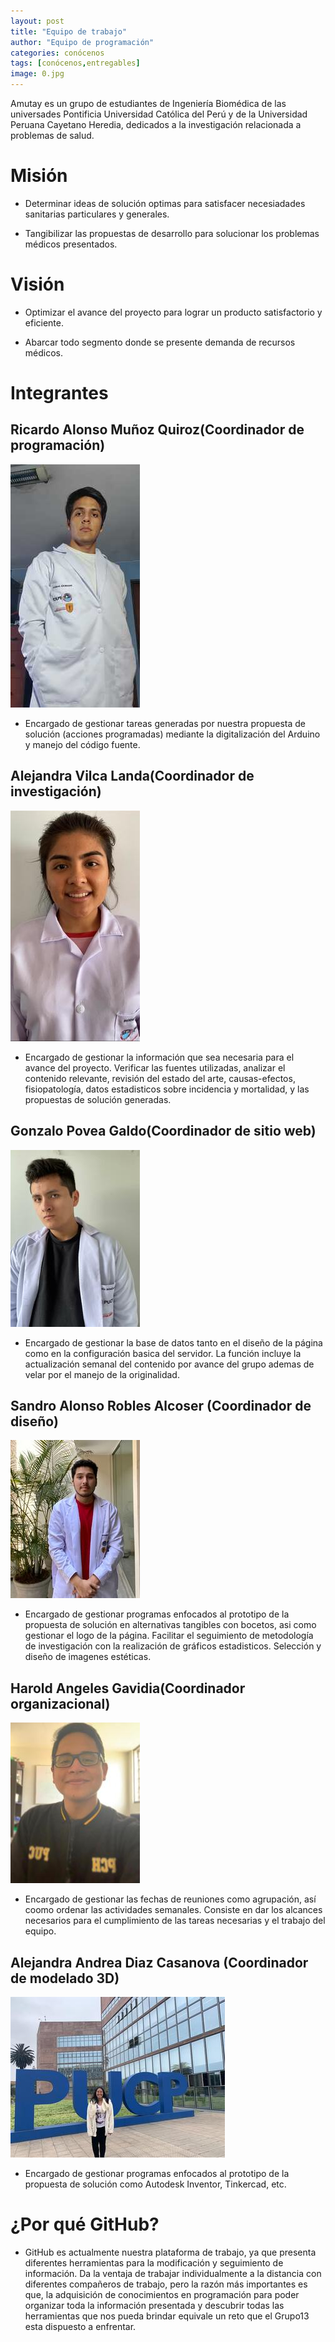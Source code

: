```yaml
---
layout: post
title: "Equipo de trabajo"
author: "Equipo de programación"
categories: conócenos
tags: [conócenos,entregables]
image: 0.jpg
---
```


Amutay es un grupo de estudiantes de Ingeniería Biomédica de las universades Pontificia Universidad Católica del Perú y de la Universidad Peruana Cayetano Heredia, dedicados a la investigación relacionada a problemas de salud. 

# Misión

* Determinar ideas de solución optimas para satisfacer necesiadades sanitarias particulares y generales.  

* Tangibilizar las propuestas de desarrollo para solucionar los problemas médicos presentados.

# Visión

* Optimizar el avance del proyecto para lograr un producto satisfactorio y eficiente.

* Abarcar todo segmento donde se presente demanda de recursos médicos.   


# Integrantes

## Ricardo Alonso Muñoz Quiroz(Coordinador de programación)

  ![alt text](https://raw.githubusercontent.com/GonzaloUPCH/Grupo13.github.io/Parche-oficial-2/assets/img/Ricardo.jpeg)

* Encargado de gestionar tareas generadas por nuestra propuesta de solución (acciones programadas) mediante la digitalización del Arduino y manejo del código fuente.

## Alejandra Vilca Landa(Coordinador de investigación)

  ![alt text](https://raw.githubusercontent.com/GonzaloUPCH/Grupo13.github.io/Parche-oficial-2/assets/img/Alev.jpeg)

* Encargado de gestionar la información que sea necesaria para el avance del proyecto. Verificar las fuentes utilizadas, analizar el contenido relevante, revisión del estado del arte, causas-efectos, fisiopatología, datos estadisticos sobre incidencia y mortalidad, y las propuestas de solución generadas.

## Gonzalo Povea Galdo(Coordinador de sitio web)

![alt text](https://raw.githubusercontent.com/GonzaloUPCH/Grupo13.github.io/Parche-oficial-2/assets/img/Gonzalo.jpeg)

* Encargado de gestionar la base de datos tanto en el diseño de la página como en la configuración basica del servidor. La función incluye la actualización semanal del contenido por avance del grupo ademas de velar por el manejo de la originalidad.
 
## Sandro Alonso Robles Alcoser (Coordinador de diseño)

  ![alt text](https://raw.githubusercontent.com/GonzaloUPCH/Grupo13.github.io/Parche-oficial-2/assets/img/Sandro.jpeg)

* Encargado de gestionar programas enfocados al prototipo de la propuesta de solución en alternativas tangibles con bocetos, asi como gestionar el logo de la página. Facilitar el seguimiento de metodología de investigación con la realización de gráficos estadisticos. Selección y diseño de imagenes estéticas.

## Harold Angeles Gavidia(Coordinador organizacional)

  ![alt text](https://raw.githubusercontent.com/GonzaloUPCH/Grupo13.github.io/Parche-oficial-2/assets/img/Haru%20(2).jpeg)

* Encargado de gestionar las fechas de reuniones como agrupación, así coomo ordenar las actividades semanales. Consiste en dar los alcances necesarios para el cumplimiento de las tareas necesarias y el trabajo del equipo.

## Alejandra Andrea Diaz Casanova (Coordinador de modelado 3D)

   ![alt text](https://raw.githubusercontent.com/GonzaloUPCH/Grupo13.github.io/Parche-oficial-2/assets/img/Aled.jpeg)

* Encargado de gestionar programas enfocados al prototipo de la propuesta de solución como Autodesk Inventor, Tinkercad, etc.

# ¿Por qué GitHub?

* GitHub es actualmente nuestra plataforma de trabajo, ya que presenta diferentes herramientas para la modificación y seguimiento de información. Da la ventaja de trabajar individualmente a la distancia con diferentes compañeros de trabajo, pero la razón más importantes es que, la adquisición de conocimientos en programación para poder organizar toda la información presentada y descubrir todas las herramientas que nos pueda brindar equivale un reto que el Grupo13 esta dispuesto a enfrentar.    
